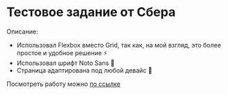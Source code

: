 # Тестовое задание от Сбера

Описание:

- Использовал Flexbox вместо Grid, так как, на мой взгляд, это более простое и удобное решение ⚡
- Использовал шрифт Noto Sans 📝
- Страница адаптирована под любой девайс 📱

Посмотреть работу можно [по ссылке](https://leosondi.github.io/Sber-test/)
